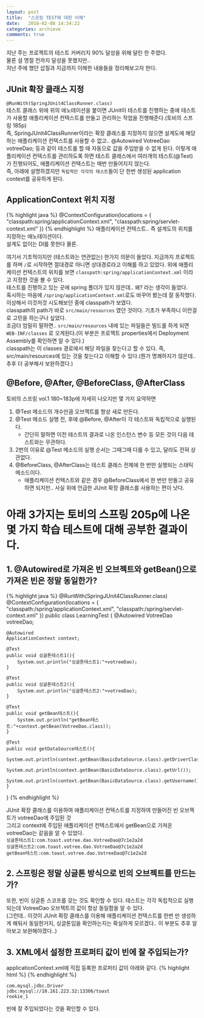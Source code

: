 ```yaml
---
layout: post
title:  "스프링 TEST에 대한 이해"
date:   2016-02-08 14:34:22
categories: archieve
comments: true
---
```


지난 주는 프로젝트의 테스트 커버리지 90% 달성을 위해 달린 한 주였다.<br>
물론 설 명절 전까지 달성을 못했지만..<br>
지난 주에 했던 삽질과 지금까지 이해한 내용들을 정리해보고자 한다.<br>

## JUnit 확장 클래스 지정
`@RunWith(SpringJUnit4ClassRunner.class)`<br>
테스트 클래스 위에 위의 애노테이션을 붙이면 JUnit이 테스트를 진행하는 중에
테스트가 사용할 애플리케이션 컨텍스트를 만들고 관리하는 작업을 진행해준다.(토비의 스프링 185p)<br>
즉, SpringJUnit4ClassRunner이라는 확장 클래스를 지정하지 않으면 설계도에 해당하는 애플리케이션 컨텍스트를 사용할 수 없고.. @Autowired VotreeDao votreeDao; 등과 같이 테스트를 할 때 자동으로 값을 주입받을 수 없게 된다. 
이렇게 애플리케이션 컨텍스트를 관리하도록 하면 테스트 클래스에서
여러개의 테스트(@Test)가 진행되어도, 애플리케이션 컨텍스트는 매번 만들어지지 않는다.<br>
즉, 아래에 설명하겠지만 `독립적인 각각의 테스트`들이 단 한번 생성된 application context를 공유하게 된다.

## ApplicationContext 위치 지정
{% highlight java %}
@ContextConfiguration(locations = {
		"classpath:spring/applicationContext.xml",
		"classpath:spring/servlet-context.xml"
      })
{% endhighlight %}
애플리케이션 컨텍스트.. 즉 설계도의 위치를 지정하는 애노테이션이다.<br>
설계도 없이는 DI를 못한다 물론.<br>

여기서 기초적이지만 (테스트와는 연관없는) 한가지 의문이 들었다. 지금까지 프로젝트를 하며 `/`로 시작하면 절대경로 아니면 상대경로라고 이해를 하고 있었다. 위에 애플리케이션 컨텍스트의 위치를 보면
`classpath:spring/applicationContext.xml` 이라고 지정한 것을 볼 수 있다.<br>
테스트를 진행하고 있는 곳에 spring 폴더가 있지 않은데.. 왜? 라는 생각이 들었다.<br>
혹시하는 마음에 `/spring/applicationContext.xml`로도 바꾸어 봤는데 잘 동작했다.<br>
이상해서 이것저것 시도해보던 중에 classpath가 보였다.<br>
classpath의 path가 바로 `src/main/resources` 였던 것이다. 기초가 부족하니 이런걸로 고민을 하는구나 싶었다.<br>
조금더 엄밀히 말하면.. `src/main/resources` 내에 있는 파일들은 빌드를 하게 되면 `WEB-INF/classes` 로 오게된다.(이 부분은 프로젝트 properties에서 Deployment Assembly를 확인하면 알 수 있다.)<br>
classpath는 이 classes 경로에서 해당 파일을 찾는다고 할 수 있다. 즉, src/main/resources에 있는 것을 찾는다고 이해할 수 있다.(뭔가 명쾌하지가 않은데.. 추후 더 공부해서 보완하겠다.)

## @Before, @After, @BeforeClass, @AfterClass
토비의 스프링 vol.1 180~183p에 자세히 나오지만 몇 가지 요약하면<br>
1. @Test 메소드의 개수만큼 오브젝트를 항상 새로 만든다.<br>
2. @Test 메소드 실행 전, 후에 @Before, @After이 각 테스트와 독립적으로 실행된다.<br>
	* 간단히 말하면 이전 테스트의 결과로 나온 인스턴스 변수 등 모든 것이 다음 테스트와는 무관하다.<br>
3. 2번의 이유로 @Test 메소드의 실행 순서는 그때그때 다를 수 있고, 달라도 전혀 상관없다.<br>
4. @BeforeClass, @AfterClass는 테스트 클래스 전체에 한 번만 실행되는 스태틱 메소드이다.<br>
	* 애플리케이션 컨텍스트와 같은 경우 @BeforeClass에서 한 번만 만들고 공유하면 되지만.. 사실 위에 언급한 JUnit 확장 클래스를 사용하는 편이 낫다.

# 아래 3가지는 토비의 스프링 205p에 나온 몇 가지 학습 테스트에 대해 공부한 결과이다.

## 1. @Autowired로 가져온 빈 오브젝트와 getBean()으로 가져온 빈은 정말 동일한가?

{% highlight java %}
@RunWith(SpringJUnit4ClassRunner.class)
@ContextConfiguration(locations = {
        "classpath:/spring/applicationContext.xml",
        "classpath:/spring/servlet-context.xml"
      })
public class LearningTest {
    @Autowired
    VotreeDao votreeDao;
    
    @Autowired
    ApplicationContext context;

    @Test
    public void 싱글톤테스트1(){
        System.out.println("싱글톤테스트1:"+votreeDao);
    }
    
    @Test
    public void 싱글톤테스트2(){
        System.out.println("싱글톤테스트2:"+votreeDao);
    }
    
    @Test
    public void getBean테스트(){
        System.out.println("getBean테스트:"+context.getBean(VotreeDao.class));
    }
    
    @Test
    public void getDataSource테스트(){
        System.out.println(context.getBean(BasicDataSource.class).getDriverClassName());
        System.out.println(context.getBean(BasicDataSource.class).getUrl());
        System.out.println(context.getBean(BasicDataSource.class).getUsername());
    }
}
{% endhighlight %}

JUnit 확장 클래스를 이용하여 애플리케이션 컨텍스트를 지정하여 만들어진 빈 오브젝트가 votreeDao에 주입된 것<br>
그리고 context에 주입된 애플리케이션 컨텍스트에서 getBean으로 가져온 votreeDao는 같음을 알 수 있었다.<br>
`싱글톤테스트1:com.toast.votree.dao.VotreeDao@7c1e2a2d`<br>
`싱글톤테스트2:com.toast.votree.dao.VotreeDao@7c1e2a2d`<br>
`getBean테스트:com.toast.votree.dao.VotreeDao@7c1e2a2d`<br>

## 2. 스프링은 정말 싱글톤 방식으로 빈의 오브젝트를 만드는가?

또한, 빈이 싱글톤 스코프를 갖는 것도 확인할 수 있다. 테스트는 각각 독립적으로 실행되는데 VotreeDao 오브젝트의 값이 항상 동일함을 알 수 있다.<br>(그런데.. 이것이 JUnit 확장 클래스를 이용해 애플리케이션 컨텍스트를 한번 만 생성하게 해둬서 동일한거지, 싱글톤임을 확인하는지는 확실하게 모르겠다.. 이 부분도 추후 알아보고 보완해야겠다..)

## 3. XML에서 설정한 프로퍼티 값이 빈에 잘 주입되는가?

applicationContext.xml에 직접 등록한 프로퍼티 값이 아래와 같다.
{% highlight html %}
<bean id="dataSourceHooked" class="org.apache.commons.dbcp2.BasicDataSource" destroy-method="close">
	<property name="driverClassName" value="com.mysql.jdbc.Driver" />
	<property name="url" value="jdbc:mysql://10.161.223.32:13306/toast" />
	<property name="username" value="rookie_1" />
</bean>
{% endhighlight %}

`com.mysql.jdbc.Driver`<br>
`jdbc:mysql://10.161.223.32:13306/toast`<br>
`rookie_1`<br>

빈에 잘 주입되었다는 것을 확인할 수 있다.


